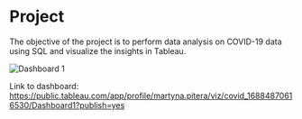 # Project

The objective of the project is to perform data analysis on COVID-19 data using SQL and visualize the insights in Tableau. 

![Dashboard 1](https://github.com/martynix/covid/assets/112055662/30daf4d0-0e7e-4736-8735-eb1d9a89a52e)

Link to dashboard: https://public.tableau.com/app/profile/martyna.pitera/viz/covid_16884870616530/Dashboard1?publish=yes
